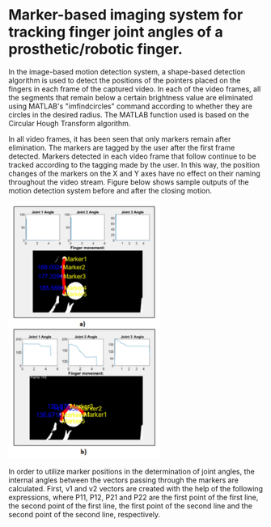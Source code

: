 # Marker-based imaging system for tracking finger joint angles of a prosthetic/robotic finger.

In the image-based motion detection system, a shape-based detection algorithm is used to detect the positions of the pointers placed on the fingers in each frame of the captured video. In each of the video frames, all the segments that remain below a certain brightness value are eliminated using MATLAB's "imfindcircles" command according to whether they are circles in the desired radius. The MATLAB function used is based on the Circular Hough Transform algorithm.

In all video frames, it has been seen that only markers remain after elimination. The markers are tagged by the user after the first frame detected. Markers detected in each video frame that follow continue to be tracked according to the tagging made by the user. In this way, the position changes of the markers on the X and Y axes have no effect on their naming throughout the video stream. Figure below shows sample outputs of the motion detection system before and after the closing motion.

<img src="./img/visual_flexion.jpg" alt="Flexion movement." width="300"/>

In order to utilize marker positions in the determination of joint angles, the internal angles between the vectors passing through the markers are calculated. First, v1 and v2 vectors are created with the help of the following expressions, where P11, P12, P21 and P22 are the first point of the first line, the second point of the first line, the first point of the second line and the second point of the second line, respectively.
